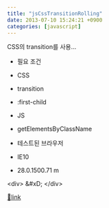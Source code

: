 ```yaml
---
title: "jsCssTransitionRolling"
date: 2013-07-10 15:24:21 +0900
categories: [javascript]
---
```


  
CSS의 transition를 사용...  
- 필요 조건
- CSS
- transition
- :first-child

- JS
- getElementsByClassName



  
- 테스트된 브라우저
- IE10
- 28.0.1500.71 m


&lt;div&gt;  &amp;#xD;
&lt;/div&gt;


[🔗link](http://www.mins01.com/mh/tech/read/844)